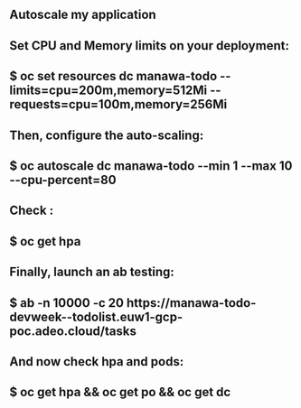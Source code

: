 Autoscale my application
------------------------
Set CPU and Memory limits on your deployment:
-----------------
$ oc set resources dc manawa-todo --limits=cpu=200m,memory=512Mi --requests=cpu=100m,memory=256Mi
-----------------
Then, configure the auto-scaling:
-----------------
$ oc autoscale dc manawa-todo --min 1 --max 10 --cpu-percent=80
-----------------
Check :
-----------------
$ oc get hpa
-----------------
Finally, launch an ab testing:
-----------------
$ ab -n 10000 -c 20 https://manawa-todo-devweek-<LDAP>-todolist.euw1-gcp-poc.adeo.cloud/tasks
-----------------
And now check hpa and pods:
-----------------
$ oc get hpa && oc get po && oc get dc
-----------------

